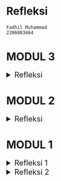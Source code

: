 # Refleksi
```
Fadhil Muhammad
2206083464
```

# MODUL 3
<details>
<summary style="font-size:20px">Refleksi </summary>

# Prinsip yang Diterapkan 
### Single Responsibility Principle
Prinsip ini mengacu pada konsep bahwa setiap kelas harus bertanggung jawab atas satu hal saja. Saya memutuskan untuk memisahkan CarController dari ProductController karena keduanya memiliki tanggung jawab yang berbeda.

### Liskov Substitution Principle
Prinsip ini menggarisbawahi bahwa subclass harus dapat menggantikan superclass tanpa mengubah perilaku dari superclass tersebut. Awalnya, class CarController merupakan subclass dari class ProductControlle yang tidak diperlukan karena CarController memiliki tanggung jawab dan hubungan yang berbeda dengan ProductController. Oleh karena itu, perlu untuk menghilangkan inheritance tersebut.

### Dependency Inversion Principle
"Dependency Inversion Principle" (DIP) adalah prinsip yang mempromosikan penggunaan abstraksi untuk mengurangi ketergantungan langsung antara kelas-kelas tingkat tinggi dan rendah, sehingga memudahkan perubahan dan fleksibilitas dalam sistem.

Untuk menerapkan konsep ini, saya membuat sebuah interface bernama CarService yang kemudian diimplementasikan oleh CarServiceImpl. Dengan cara ini, CarController tidak lagi bergantung secara langsung pada CarServiceImpl, tetapi bergantung pada abstraksi CarService.

# Keuntungan Menerapkan Prinsip SOLID
Menerapkan SOLID Principle dalam software development membawa sejumlah keuntungan signifikan. Dengan mematuhi prinsip-prinsip ini, kode menjadi lebih mudah dipahami dan dikelola, karena setiap prinsip memberikan panduan yang jelas tentang desain yang bersih dan terstruktur. Fleksibilitas dan perluasan sistem juga meningkat, karena SOLID memungkinkan untuk membuat modifikasi tanpa harus menyentuh banyak bagian dari kode yang ada. Pengurangan ketergantungan antar kelas dan modul membantu mengurangi dampak perubahan pada satu bagian terhadap bagian lain dari sistem. Kemudahan dalam pengujian juga ditingkatkan, karena prinsip-prinsip ini memastikan bahwa setiap kelas memiliki satu tanggung jawab yang jelas, memudahkan dalam menguji fungsionalitasnya. Terakhir, SOLID membantu mencegah terjadinya kode yang "kotor" atau "berantakan", karena mempromosikan desain yang bersih dan terorganisir.

# Kerugian tidak Menerapkan Prinsip SOLID
Tidak menerapkan SOLID Principle dalam *software development* dapat mengakibatkan sejumlah kerugian yang signifikan. Tanpa SOLID, kode cenderung menjadi sulit dipahami dan sulit dikelola karena kurangnya struktur dan prinsip desain yang jelas. Ketergantungan yang tinggi antara kelas dan modul dapat menyebabkan perubahan pada satu bagian dari kode mempengaruhi banyak bagian lain, menghasilkan kode yang rapuh dan sulit untuk dimodifikasi. 

Selain itu, kurangnya prinsip-prinsip SOLID dapat mengakibatkan kesulitan dalam pengujian, karena tidak adanya jaminan bahwa setiap kelas memiliki satu tanggung jawab yang terdefinisi dengan jelas. Hal ini dapat mengarah pada kurangnya fleksibilitas dalam sistem dan meningkatkan waktu yang diperlukan untuk pengembangan dan pemeliharaan kode. Terakhir, tanpa SOLID, ada risiko tinggi untuk menghasilkan kode yang tidak terstruktur dan sulit dipelihara, meningkatkan biaya jangka panjang untuk pengembangan dan evolusi sistem.

**Contohnya** jika tidak menerapkan salah satu prinsip dalam SOLID yaitu SRP (dalam hal proyek ini tidak memisahkan CarController dari ProductController). Hal redundant yang mengotori kode seperti hal tersebut bisa saja menyulitkan atau membingungkan developer ke depannya dalam proses pemeliharan atau pengembangan.
</details>

#
# MODUL 2
<details>
<summary style="font-size:20px">Refleksi </summary>

## List Code Quality Issue yang Di-fix
1. #### Menghapus modifier public pada interface ProductService.java.
    
    Modifier method-method pada interface ProductService.java dihapus karena merupakan hal yang tidak penting. Dengan menghapusnya meningkatkan kualitas code style
2. #### Menghapus import .* pada ProductController.java dan mengubahnya untuk mengimport hal-hal yang diperlukan saja

    Hal ini dilakukan karena tidak semua yang diimport digunakan. Sehingga, mengubah import .* menjadi import-import modul yang dipakai saja meningkatkan kualitas code style.

    Sebelum:
    ```java
    ...
    import org.springframework.web.bind.annotation.*
    ...
    ```

    Sesudah:
    ```java
    import org.springframework.web.bind.annotation.RequestMapping;
    import org.springframework.web.bind.annotation.GetMapping;
    import org.springframework.web.bind.annotation.PostMapping;
    import org.springframework.web.bind.annotation.ModelAttribute;
    import org.springframework.web.bind.annotation.PathVariable;
    import org.springframework.web.bind.annotation.DeleteMapping;
    ```

### Apakah implementasi sekarang sudah memenuhi definisi CI/CD (Continuous Integration and Continuous Development)?


Penerapan Continuous Integration/Continuous Deployment (CI/CD) merupakan praktik penting dalam pengembangan perangkat lunak modern. Dengan CI/CD, proses pengembangan dapat diotomatisasi secara efisien, memungkinkan kita untuk melakukan uji coba dan deployment secara cepat dan konsisten setiap kali ada perubahan kode.

Menurut saya, penerapan saat ini telah mencapai prinsip dasar CI/CD dengan baik. Dengan menggunakan GitHub Workflows, proyek dapat melakukan uji coba dan deployment secara otomatis setiap kali ada perubahan di repositori GitHub. Uji coba dilakukan menggunakan file ci.yml untuk setiap perubahan di semua branch, kemudian kode diperiksa menggunakan PMD untuk memastikan keamanan dan kualitasnya. Setelah lulus uji coba dan dinyatakan aman, kode akan digabungkan ke branch utama dan secara otomatis didistribusikan ke PaaS Koyeb melalui file scorecard.yml. Semua proses ini membentuk alur kerja CI/CD yang otomatis dalam siklus pengembangan perangkat lunak.
</details>

# 
# MODUL 1
<details>
<summary style="font-size:20px">Refleksi 1</summary>

# 
## REFLEKSI-1: Clean Code
Clean code adalah konsep dalam pengembangan perangkat lunak yang menekankan pentingnya menulis kode yang mudah dibaca, dimengerti, dan dipelihara oleh orang lain. Prinsip-prinsip clean code membantu mengurangi kompleksitas, meningkatkan keterbacaan, dan memudahkan pemeliharaan kode.

Dalam tutorial modul 1 kali ini, beberapa praktik clean code yang telah diterapkan antara lain:

### 1. Meaningful Variable Names
Nama variabel seperti `product` dan `productId` dengan jelas menyampaikan tujuan dari variabel-variabel tersebut. 

### 2. Function
Berikut contoh penggunaan function pada tutorial kali ini:
```java
...
    public Product create (Product product) {
        productData.add(product);
        productMap.put(product.getProductId(), product);
        return product;
    }
...
```
Penggunaan function-function dan penerapan functional programming ada dalam pengerjaan tutorial modul 1 kali ini. Function-function yang dibuat semuanya tepat untuk meng-handle satu bagian program saja, tidak terlalu panjang, dan nama-namanya jelas mendeskripsikan apa yang dilakukan di function tersebut.

### 3. Comments
Penambahan comments juga diterapkan pada tutorial kali ini untuk menjelaskan program.

### 4. Objects and Data Structures
Contoh penerapannya dalam tutorial ini adalah dari fungsi yang telah saya buat, saya menerapkan interface dan implementasinya di direktori service sebagai praktik terbaik dan untuk lebih rinci menjelaskan fungsi yang diimplementasikan.

### 5. Git Flow - Branching
Pada tutorial ini, saya telah menerapkan branching untuk memisahkan pengembangan masing-masing bagian seperti list-product, edit-product, delete-product, dll.

### 6. Unit Test
Saya juga telah menerapkan unit test untuk mengotomasi pengujian software yang telah saya buat pada tutorial kali ini.
</details>

<details>
<summary style="font-size:20px">Refleksi 2</summary>

#
## REFLEKSI-2: Unit Test

# 1
Setelah menulis unit test, saya merasa lebih percaya diri tentang kualitas kode yang saya tulis. Unit test membantu saya memastikan bahwa setiap bagian kecil dari kode berfungsi seperti yang diharapkan dan memberikan perlindungan terhadap perubahan yang tidak disengaja.

Tentang jumlah unit test yang harus dibuat dalam sebuah kelas, tidak ada jawaban pasti karena hal itu tergantung pada kompleksitas class dan fungsionalitas yang harus diuji. Namun, setiap metode yang memiliki logika yang berbeda atau perlu diuji secara terpisah sebaiknya memiliki setidaknya satu unit test.

Untuk memastikan bahwa unit test sudah cukup untuk memverifikasi program, penggunaan code coverage bisa menjadi alat yang berguna. Meskipun memiliki 100% code coverage bisa memberikan kepercayaan tambahan, namun itu tidak menjamin bahwa kode tidak memiliki bug atau kesalahan. Meskipun kode sudah diuji dengan baik, masih mungkin terdapat kasus-kasus edge atau situasi yang tidak terduga yang tidak tercakup dalam unit test.

# 2
Mengenai pembuatan functional test suite baru untuk memverifikasi jumlah item dalam daftar produk, penting untuk memperhatikan kebersihan kode. Duplikasi atau pengulangan kode dan kurangnya modularitas dapat mengurangi kualitas kode secara keseluruhan. Jika ada setup procedures dan instance variables yang sama dengan functional test suite sebelumnya, ini menunjukkan adanya duplikasi kode. Jika setup procedures tidak dipisahkan ke dalam metode yang terpisah atau jika terlalu banyak instance variables yang digunakan secara global, maka kode mungkin kurang modular. Sebaiknya dilakukan pemisahan setup procedures ke dalam metode terpisah untuk menghindari duplikasi kode dan meningkatkan modularitas.

</details>